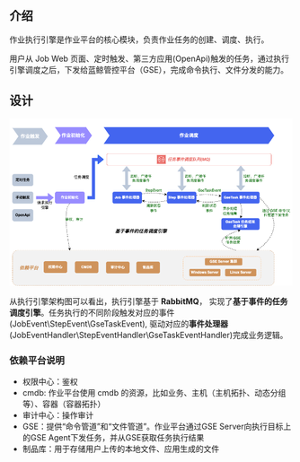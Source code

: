 ## 介绍

作业执行引擎是作业平台的核心模块，负责作业任务的创建、调度、执行。

用户从 Job Web 页面、定时触发、第三方应用(OpenApi)触发的任务，通过执行引擎调度之后，下发给蓝鲸管控平台（GSE），完成命令执行、文件分发的能力。

## 设计



![EngineArchitecture](../resource/img/job_execute_engine_architecture.png)

从执行引擎架构图可以看出，执行引擎基于 **RabbitMQ**， 实现了**基于事件的任务调度引擎**。任务执行的不同阶段触发对应的事件(JobEvent\StepEvent\GseTaskEvent), 驱动对应的**事件处理器**(JobEventHandler\StepEventHandler\GseTaskEventHandler)完成业务逻辑。

### 依赖平台说明
- 权限中心：鉴权
- cmdb: 作业平台使用 cmdb 的资源，比如业务、主机（主机拓扑、动态分组等）、容器（容器拓扑）
- 审计中心：操作审计
- GSE：提供“命令管道”和“文件管道”。作业平台通过GSE Server向执行目标上的GSE Agent下发任务，并从GSE获取任务执行结果
- 制品库：用于存储用户上传的本地文件、应用生成的文件